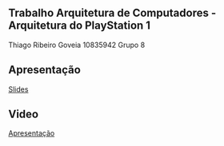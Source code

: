 ## Trabalho Arquitetura de Computadores - Arquitetura do PlayStation 1
Thiago Ribeiro Goveia 10835942 Grupo 8

## Apresentação

[Slides](Trabalho/Slides.pdf)

## Video
[Apresentação](https://www.youtube.com/watch?v=ZnhNrI2DxiU)
